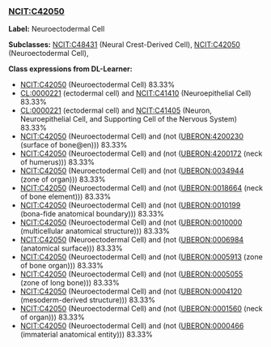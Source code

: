 
### [NCIT:C42050](http://purl.obolibrary.org/obo/NCIT_C42050)
**Label:** Neuroectodermal Cell

**Subclasses:** [NCIT:C48431](http://purl.obolibrary.org/obo/NCIT_C48431) (Neural Crest-Derived Cell), [NCIT:C42050](http://purl.obolibrary.org/obo/NCIT_C42050) (Neuroectodermal Cell), 

**Class expressions from DL-Learner:**

- [NCIT:C42050](http://purl.obolibrary.org/obo/NCIT_C42050) (Neuroectodermal Cell) 83.33%
- [CL:0000221](http://purl.obolibrary.org/obo/CL_0000221) (ectodermal cell) and [NCIT:C41410](http://purl.obolibrary.org/obo/NCIT_C41410) (Neuroepithelial Cell) 83.33%
- [CL:0000221](http://purl.obolibrary.org/obo/CL_0000221) (ectodermal cell) and [NCIT:C41405](http://purl.obolibrary.org/obo/NCIT_C41405) (Neuron, Neuroepithelial Cell, and Supporting Cell of the Nervous System) 83.33%
- [NCIT:C42050](http://purl.obolibrary.org/obo/NCIT_C42050) (Neuroectodermal Cell) and (not ([UBERON:4200230](http://purl.obolibrary.org/obo/UBERON_4200230) (surface of bone@en))) 83.33%
- [NCIT:C42050](http://purl.obolibrary.org/obo/NCIT_C42050) (Neuroectodermal Cell) and (not ([UBERON:4200172](http://purl.obolibrary.org/obo/UBERON_4200172) (neck of humerus))) 83.33%
- [NCIT:C42050](http://purl.obolibrary.org/obo/NCIT_C42050) (Neuroectodermal Cell) and (not ([UBERON:0034944](http://purl.obolibrary.org/obo/UBERON_0034944) (zone of organ))) 83.33%
- [NCIT:C42050](http://purl.obolibrary.org/obo/NCIT_C42050) (Neuroectodermal Cell) and (not ([UBERON:0018664](http://purl.obolibrary.org/obo/UBERON_0018664) (neck of bone element))) 83.33%
- [NCIT:C42050](http://purl.obolibrary.org/obo/NCIT_C42050) (Neuroectodermal Cell) and (not ([UBERON:0010199](http://purl.obolibrary.org/obo/UBERON_0010199) (bona-fide anatomical boundary))) 83.33%
- [NCIT:C42050](http://purl.obolibrary.org/obo/NCIT_C42050) (Neuroectodermal Cell) and (not ([UBERON:0010000](http://purl.obolibrary.org/obo/UBERON_0010000) (multicellular anatomical structure))) 83.33%
- [NCIT:C42050](http://purl.obolibrary.org/obo/NCIT_C42050) (Neuroectodermal Cell) and (not ([UBERON:0006984](http://purl.obolibrary.org/obo/UBERON_0006984) (anatomical surface))) 83.33%
- [NCIT:C42050](http://purl.obolibrary.org/obo/NCIT_C42050) (Neuroectodermal Cell) and (not ([UBERON:0005913](http://purl.obolibrary.org/obo/UBERON_0005913) (zone of bone organ))) 83.33%
- [NCIT:C42050](http://purl.obolibrary.org/obo/NCIT_C42050) (Neuroectodermal Cell) and (not ([UBERON:0005055](http://purl.obolibrary.org/obo/UBERON_0005055) (zone of long bone))) 83.33%
- [NCIT:C42050](http://purl.obolibrary.org/obo/NCIT_C42050) (Neuroectodermal Cell) and (not ([UBERON:0004120](http://purl.obolibrary.org/obo/UBERON_0004120) (mesoderm-derived structure))) 83.33%
- [NCIT:C42050](http://purl.obolibrary.org/obo/NCIT_C42050) (Neuroectodermal Cell) and (not ([UBERON:0001560](http://purl.obolibrary.org/obo/UBERON_0001560) (neck of organ))) 83.33%
- [NCIT:C42050](http://purl.obolibrary.org/obo/NCIT_C42050) (Neuroectodermal Cell) and (not ([UBERON:0000466](http://purl.obolibrary.org/obo/UBERON_0000466) (immaterial anatomical entity))) 83.33%


